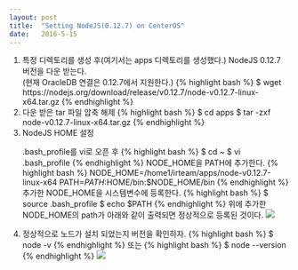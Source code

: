 ```yaml
---
layout: post
title:  "Setting NodeJS(0.12.7) on CenterOS"
date:   2016-5-15
---
```


<ol>
<li>
특정 디렉토리를 생성 후(여기서는 apps 디렉토리를 생성했다.) NodeJS 0.12.7 버전을 다운 받는다.
<br>(현재 OracleDB 연결은 0.12.7에서 지원한다.)
{% highlight bash %}
$ wget https://nodejs.org/download/release/v0.12.7/node-v0.12.7-linux-x64.tar.gz
{% endhighlight %}
</li>
<li>
다운 받은 tar 파일 압축 해제
{% highlight bash %}
$ cd apps
$ tar -zxf node-v0.12.7-linux-x64.tar.gz
{% endhighlight %}
</li>
<li>
NodeJS HOME 설정

.bash_profile를 vi로 오픈 후
{% highlight bash %}
$ cd ~
$ vi .bash_profile
{% endhighlight %}
NODE_HOME을 PATH에 추가한다.
{% highlight bash %}
NODE_HOME=/home1/irteam/apps/node-v0.12.7-linux-x64
PATH=$PATH:$HOME/bin:$NODE_HOME/bin
{% endhighlight %}
추가한 NODE_HOME을 시스템변수에 등록한다.
{% highlight bash %}
$ source .bash_profile
$ echo $PATH
{% endhighlight %}
위에 추가한 NODE_HOME의 path가 아래와 같이 출력되면 정상적으로 등록된 것이다.
<img src='http://localhost:4000/assets/imgs/setting_nodejs_0.jpg'>
</li>
<li>
정상적으로 노드가 설치 되었는지 버전을 확인하자.
{% highlight bash %}
$ node -v
{% endhighlight %}
또는
{% highlight bash %}
$ node --version
{% endhighlight %}
<img src='http://localhost:4000/assets/imgs/setting_nodejs_1.jpg'>
</li>
